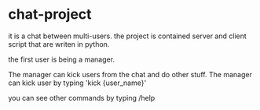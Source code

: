# chat-project

it is a chat between multi-users.
the project is contained server and client script that are writen in python.

the first user is being a manager.

The manager can kick users from the chat and do other stuff.
The manager can kick user by typing 'kick {user_name}'

you can see other commands by typing /help
